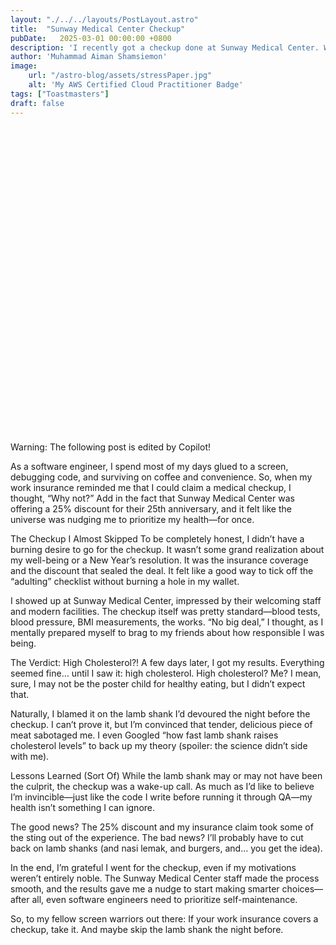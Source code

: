 ```yaml
---
layout: "./../../layouts/PostLayout.astro"
title:  "Sunway Medical Center Checkup"
pubDate:   2025-03-01 00:00:00 +0800
description: 'I recently got a checkup done at Sunway Medical Center. Was it worth it?'
author: 'Muhammad Aiman Shamsiemon'
image:
    url: "/astro-blog/assets/stressPaper.jpg"
    alt: 'My AWS Certified Cloud Practitioner Badge'
tags: ["Toastmasters"]
draft: false
---
```

<div role="alert" class="alert alert-warning">
  <svg xmlns="http://www.w3.org/2000/svg" class="stroke-current shrink-0 h-6 w-6" fill="none" viewBox="0 0 24 24"><path stroke-linecap="round" stroke-linejoin="round" stroke-width="2" d="M12 9v2m0 4h.01m-6.938 4h13.856c1.54 0 2.502-1.667 1.732-3L13.732 4c-.77-1.333-2.694-1.333-3.464 0L3.34 16c-.77 1.333.192 3 1.732 3z" /></svg>
  <span>Warning: The following post is edited by Copilot!</span>
</div>


As a software engineer, I spend most of my days glued to a screen, debugging code, and surviving on coffee and convenience. So, when my work insurance reminded me that I could claim a medical checkup, I thought, “Why not?” Add in the fact that Sunway Medical Center was offering a 25% discount for their 25th anniversary, and it felt like the universe was nudging me to prioritize my health—for once.

The Checkup I Almost Skipped
To be completely honest, I didn’t have a burning desire to go for the checkup. It wasn’t some grand realization about my well-being or a New Year’s resolution. It was the insurance coverage and the discount that sealed the deal. It felt like a good way to tick off the “adulting” checklist without burning a hole in my wallet.

I showed up at Sunway Medical Center, impressed by their welcoming staff and modern facilities. The checkup itself was pretty standard—blood tests, blood pressure, BMI measurements, the works. “No big deal,” I thought, as I mentally prepared myself to brag to my friends about how responsible I was being.

The Verdict: High Cholesterol?!
A few days later, I got my results. Everything seemed fine… until I saw it: high cholesterol. High cholesterol? Me? I mean, sure, I may not be the poster child for healthy eating, but I didn’t expect that.

Naturally, I blamed it on the lamb shank I’d devoured the night before the checkup. I can’t prove it, but I’m convinced that tender, delicious piece of meat sabotaged me. I even Googled “how fast lamb shank raises cholesterol levels” to back up my theory (spoiler: the science didn’t side with me).

Lessons Learned (Sort Of)
While the lamb shank may or may not have been the culprit, the checkup was a wake-up call. As much as I’d like to believe I’m invincible—just like the code I write before running it through QA—my health isn’t something I can ignore.

The good news? The 25% discount and my insurance claim took some of the sting out of the experience. The bad news? I’ll probably have to cut back on lamb shanks (and nasi lemak, and burgers, and… you get the idea).

In the end, I’m grateful I went for the checkup, even if my motivations weren’t entirely noble. The Sunway Medical Center staff made the process smooth, and the results gave me a nudge to start making smarter choices—after all, even software engineers need to prioritize self-maintenance.

So, to my fellow screen warriors out there: If your work insurance covers a checkup, take it. And maybe skip the lamb shank the night before.